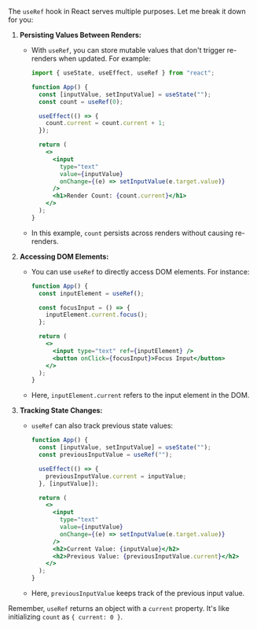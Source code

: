 The `useRef` hook in React serves multiple purposes. Let me break it down for you:

1. **Persisting Values Between Renders:**
   - With `useRef`, you can store mutable values that don't trigger re-renders when updated. For example:
     ```jsx
     import { useState, useEffect, useRef } from "react";

     function App() {
       const [inputValue, setInputValue] = useState("");
       const count = useRef(0);

       useEffect(() => {
         count.current = count.current + 1;
       });

       return (
         <>
           <input
             type="text"
             value={inputValue}
             onChange={(e) => setInputValue(e.target.value)}
           />
           <h1>Render Count: {count.current}</h1>
         </>
       );
     }
     ```
   - In this example, `count` persists across renders without causing re-renders.

2. **Accessing DOM Elements:**
   - You can use `useRef` to directly access DOM elements. For instance:
     ```jsx
     function App() {
       const inputElement = useRef();

       const focusInput = () => {
         inputElement.current.focus();
       };

       return (
         <>
           <input type="text" ref={inputElement} />
           <button onClick={focusInput}>Focus Input</button>
         </>
       );
     }
     ```
   - Here, `inputElement.current` refers to the input element in the DOM.

3. **Tracking State Changes:**
   - `useRef` can also track previous state values:
     ```jsx
     function App() {
       const [inputValue, setInputValue] = useState("");
       const previousInputValue = useRef("");

       useEffect(() => {
         previousInputValue.current = inputValue;
       }, [inputValue]);

       return (
         <>
           <input
             type="text"
             value={inputValue}
             onChange={(e) => setInputValue(e.target.value)}
           />
           <h2>Current Value: {inputValue}</h2>
           <h2>Previous Value: {previousInputValue.current}</h2>
         </>
       );
     }
     ```
   - Here, `previousInputValue` keeps track of the previous input value.

Remember, `useRef` returns an object with a `current` property. It's like initializing `count` as `{ current: 0 }`.

